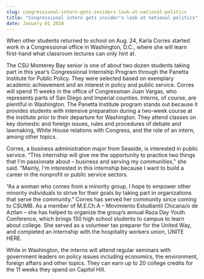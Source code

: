 ```yaml
---
slug: congressional-intern-gets-insiders-look-at-national-politics
title: "Congressional intern gets insider's look at national politics"
date: January 01 2020
---
```


 
<p>
  When other students returned to school on Aug. 24, Karla Corres started work
  in a Congressional office in Washington, D.C., where she will learn first-hand
  what classroom lectures can only hint at.
</p>
<p>
  The CSU Monterey Bay senior is one of about two dozen students taking part in
  this year’s Congressional Internship Program through the Panetta Institute for
  Public Policy. They were selected based on exemplary academic achievement and
  an interest in policy and public service. Corres will spend 11 weeks in the
  office of Congressman Juan Vargas, who represents parts of San Diego and
  Imperial counties. Interns, of course, are plentiful in Washington. The
  Panetta Institute program stands out because it provides students with
  intensive preparation during a two&#45;week course at the institute prior to
  their departure for Washington. They attend classes on key domestic and
  foreign issues, rules and procedures of debate and lawmaking, White House
  relations with Congress, and the role of an intern, among other topics.
</p>
<p>
  Corres, a business administration major from Seaside, is interested in public
  service. “This internship will give me the opportunity to practice two things
  that I'm passionate about – business and serving my communities," she said.
  "Mainly, I'm interested in this internship because I want to build a career in
  the nonprofit or public service sectors.
</p>
<p>
  “As a woman who comes from a minority group, I hope to empower other minority
  individuals to strive for their goals by taking part in organizations that
  serve the community.” Corres has served her community since coming to CSUMB.
  As a member of M.E.Ch.A – Movimiento Estudiantil Chicana/o de Aztlan – she has
  helped to organize the group’s annual Raza Day Youth Conference, which brings
  150 high school students to campus to learn about college. She served as a
  volunteer tax preparer for the United Way, and completed an internship with
  the hospitality workers union, UNITE HERE.
</p>
<p>
  While in Washington, the interns will attend regular seminars with government
  leaders on policy issues including economics, the environment, foreign affairs
  and other topics. They can earn up to 20 college credits for the 11 weeks they
  spend on Capitol Hill.
</p>
 
